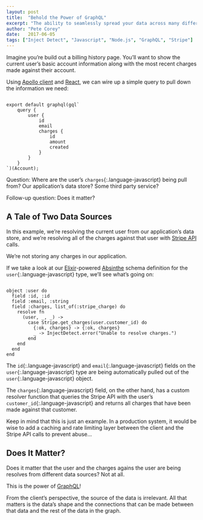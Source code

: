 ```yaml
---
layout: post
title:  "Behold the Power of GraphQL"
excerpt: "The ability to seamlessly spread your data across many different data stores is a game-changing and under-explored feature of GraphQL."
author: "Pete Corey"
date:   2017-06-05
tags: ["Inject Detect", "Javascript", "Node.js", "GraphQL", "Stripe"]
---
```


Imagine you’re build out a billing history page. You’ll want to show the current user’s basic account information along with the most recent charges made against their account.

Using [Apollo client](http://dev.apollodata.com/) and [React](https://facebook.github.io/react/), we can wire up a simple query to pull down the information we need:

<pre class='language-javascript'><code class='language-javascript'>
export default graphql(gql`
    query {
        user {
            id
            email
            charges {
                id
                amount
                created
            }
        }
    }
`)(Account);
</code></pre>

Question: Where are the user’s `charges`{:.language-javascript} being pull from? Our application’s data store? Some third party service?

Follow-up question: Does it matter?

## A Tale of Two Data Sources

In this example, we’re resolving the current user from our application’s data store, and we’re resolving all of the charges against that user with [Stripe API](https://stripe.com/docs/api) calls.

We’re not storing any charges in our application.

If we take a look at our [Elixir](https://elixir-lang.org/)-powered [Absinthe](http://absinthe-graphql.org/) schema definition for the `user`{:.language-javascript} type, we’ll see what’s going on:

<pre class='language-elixir'><code class='language-elixir'>
object :user do
  field :id, :id
  field :email, :string
  field :charges, list_of(:stripe_charge) do
    resolve fn
      (user, _, _) ->
        case Stripe.get_charges(user.customer_id) do
          {:ok, charges} -> {:ok, charges}
          _ -> InjectDetect.error("Unable to resolve charges.")
        end
    end
  end
end
</code></pre>

The `id`{:.language-javascript} and `email`{:.language-javascript} fields on the `user`{:.language-javascript} type are being automatically pulled out of the `user`{:.language-javascript} object.

The `charges`{:.language-javascript} field, on the other hand, has a custom resolver function that queries the Stripe API with the user’s `customer_id`{:.language-javascript} and returns all charges that have been made against that customer.

Keep in mind that this is just an example. In a production system, it would be wise to add a caching and rate limiting layer between the client and the Stripe API calls to prevent abuse...

## Does It Matter?

Does it matter that the user and the charges agains the user are being resolves from different data sources? Not at all.

This is the power of [GraphQL](http://graphql.org/)!

From the client’s perspective, the source of the data is irrelevant. All that matters is the data’s shape and the connections that can be made between that data and the rest of the data in the graph.

